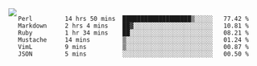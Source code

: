 

<a href="https://github.com/anuraghazra/github-readme-stats">
  <img align="left" src="https://github-readme-stats.vercel.app/api?username=kfly8&count_private=true&show_icons=true&theme=calm" />
</a>


<!--START_SECTION:waka-->

```text
Perl         14 hrs 50 mins  ███████████████████▒░░░░░   77.42 %
Markdown     2 hrs 4 mins    ██▓░░░░░░░░░░░░░░░░░░░░░░   10.81 %
Ruby         1 hr 34 mins    ██░░░░░░░░░░░░░░░░░░░░░░░   08.21 %
Mustache     14 mins         ▒░░░░░░░░░░░░░░░░░░░░░░░░   01.24 %
VimL         9 mins          ▒░░░░░░░░░░░░░░░░░░░░░░░░   00.87 %
JSON         5 mins          ░░░░░░░░░░░░░░░░░░░░░░░░░   00.50 %
```

<!--END_SECTION:waka-->

